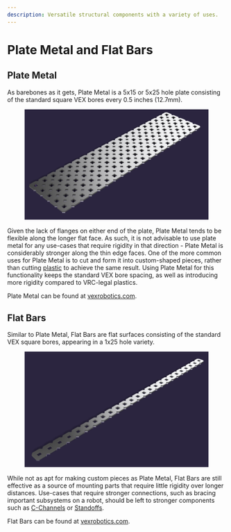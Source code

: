 ```yaml
---
description: Versatile structural components with a variety of uses.
---
```


# Plate Metal and Flat Bars

## Plate Metal

As barebones as it gets, Plate Metal is a 5x15 or 5x25 hole plate consisting of the standard square VEX bores every 0.5 inches (12.7mm).&#x20;

<figure><img src="../../../.gitbook/assets/image (276).png" alt=""><figcaption></figcaption></figure>

Given the lack of flanges on either end of the plate, Plate Metal tends to be flexible along the longer flat face. As such, it is not advisable to use plate metal for any use-cases that require rigidity in that direction - Plate Metal is considerably stronger along the thin edge faces. One of the more common uses for Plate Metal is to cut and form it into custom-shaped pieces, rather than cutting [plastic](../../robot-decorations/custom-plastic.md) to achieve the same result. Using Plate Metal for this functionality keeps the standard VEX bore spacing, as well as introducing more rigidity compared to VRC-legal plastics.

Plate Metal can be found at [vexrobotics.com](https://www.vexrobotics.com/plates.html).

## Flat Bars

Similar to Plate Metal, Flat Bars are flat surfaces consisting of the standard VEX square bores, appearing in a 1x25 hole variety.

<figure><img src="../../../.gitbook/assets/image (273).png" alt=""><figcaption></figcaption></figure>

While not as apt for making custom pieces as Plate Metal, Flat Bars are still effective as a source of mounting parts that require little rigidity over longer distances. Use-cases that require stronger connections, such as bracing important subsystems on a robot, should be left to stronger components such as [C-Channels](c-channels-and-angles.md) or [Standoffs](fasteners.md).

Flat Bars can be found at [vexrobotics.com](https://www.vexrobotics.com/aluminum-kits.html).&#x20;
